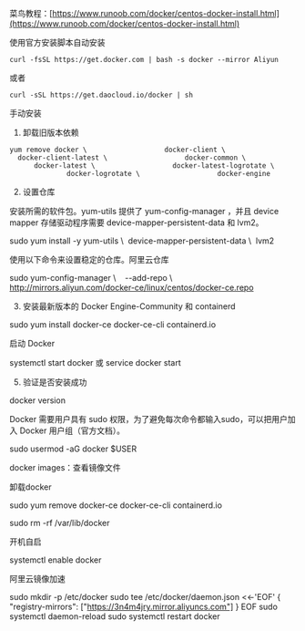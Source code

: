 菜鸟教程：[https://www.runoob.com/docker/centos-docker-install.html](https://www.runoob.com/docker/centos-docker-install.html)

使用官方安装脚本自动安装

```
curl -fsSL https://get.docker.com | bash -s docker --mirror Aliyun
```

或者

```
curl -sSL https://get.daocloud.io/docker | sh
```

手动安装

1. 卸载旧版本依赖

```
yum remove docker \                   docker-client \                   docker-client-latest \                   docker-common \                   docker-latest \                   docker-latest-logrotate \                   docker-logrotate \                   docker-engine
```

2. 设置仓库

安装所需的软件包。yum-utils 提供了 yum-config-manager ，并且 device mapper 存储驱动程序需要 device-mapper-persistent-data 和 lvm2。

sudo yum install -y yum-utils \  device-mapper-persistent-data \  lvm2

使用以下命令来设置稳定的仓库。阿里云仓库

sudo yum-config-manager \    --add-repo \    http://mirrors.aliyun.com/docker-ce/linux/centos/docker-ce.repo

3. 安装最新版本的 Docker Engine-Community 和 containerd

sudo yum install docker-ce docker-ce-cli containerd.io

启动 Docker

systemctl start docker 或 service docker start

5. 验证是否安装成功

docker version

Docker 需要用户具有 sudo 权限，为了避免每次命令都输入sudo，可以把用户加入 Docker 用户组（官方文档）。

sudo usermod -aG docker $USER

docker images：查看镜像文件

卸载docker

sudo yum remove docker-ce docker-ce-cli containerd.io

sudo rm -rf /var/lib/docker

开机自启

systemctl enable docker

阿里云镜像加速

sudo mkdir -p /etc/docker sudo tee /etc/docker/daemon.json <<-'EOF' { "registry-mirrors": ["https://3n4m4jry.mirror.aliyuncs.com"] } EOF sudo systemctl daemon-reload sudo systemctl restart docker